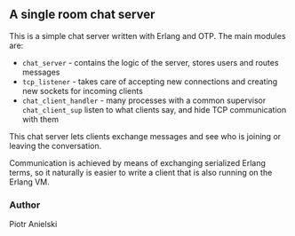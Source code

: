 ## A single room chat server

This is a simple chat server written with Erlang and OTP. The main modules are:
  - `chat_server` - contains the logic of the server, stores users and routes messages
  - `tcp_listener` - takes care of accepting new connections and creating new sockets for incoming clients
  - `chat_client_handler` - many processes with a common supervisor `chat_client_sup` listen to what clients say, and hide TCP communication with them

This chat server lets clients exchange messages and see who is joining or leaving the conversation.

Communication is achieved by means of exchanging serialized Erlang terms, so it naturally is easier to write a client that is also running on the Erlang VM.

### Author

Piotr Anielski